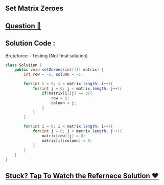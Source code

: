 ## Set Matrix Zeroes
## [Question 🦋](https://leetcode.com/problems/set-matrix-zeroes/)

## Solution Code :

Bruteforce - Testing (Not final solution)
```java
class Solution {
    public void setZeroes(int[][] matrix) {
        int row = -1, column = -1;

        for(int i = 0; i < matrix.length; i++){
            for(int j = 0; j < matrix.length; j++){
                if(matrix[i][j] == 0){
                    row = i;
                    column = j;
                }
            }
        }

        for(int i = 0; i < matrix.length; i++){
            for(int j = 0; j < matrix.length; j++){
                matrix[row][j] = 0;
                matrix[i][column] = 0;
            }
        }
    }
}
```

## [Stuck? Tap To Watch the Refernece Solution ❤]()